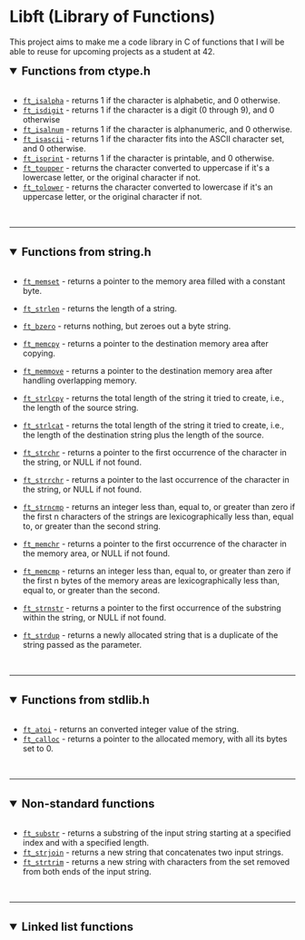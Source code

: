 # Libft (Library of Functions)

This project aims to make me a code library in C of functions that I will be able to reuse for upcoming projects as a student at 42. 


<details open>
  <summary style= "font-size:20px; font-weight:bold"> Functions from ctype.h </summary>
<br>

- [`ft_isalpha`](ft_isalpha.c)	-  returns 1 if the character is alphabetic, and 0 otherwise.
- [`ft_isdigit`](ft_isdigit.c)	- returns 1 if the character is a digit (0 through 9), and 0 otherwise
- [`ft_isalnum`](ft_isalnum.c)	- returns 1 if the character is alphanumeric, and 0 otherwise.
- [`ft_isascii`](ft_isascii.c)	- returns 1 if the character fits into the ASCII character set, and 0 otherwise.
- [`ft_isprint`](ft_isprint.c)	- returns 1 if the character is printable, and 0 otherwise.
- [`ft_toupper`](ft_toupper.c)	- returns the character converted to uppercase if it's a lowercase letter, or the original character if not.
- [`ft_tolower`](ft_tolower.c)	-  returns the character converted to lowercase if it's an uppercase letter, or the original character if not.
</details>

<br>

---

<br>

<details open>
  <summary style= "font-size:20px; font-weight:bold"> Functions from string.h </summary>
<br>

- [`ft_memset`](ft_memset.c)	-  returns a pointer to the memory area filled with a constant byte.
- [`ft_strlen`](ft_strlen.c)	- returns the length of a string.
- [`ft_bzero`](ft_bzero.c)	- returns nothing, but zeroes out a byte string.
- [`ft_memcpy`](ft_memcpy.c)	- returns a pointer to the destination memory area after copying.
- [`ft_memmove`](ft_memmove.c)	- returns a pointer to the destination memory area after handling overlapping memory.
- [`ft_strlcpy`](ft_strlcpy.c)	- returns the total length of the string it tried to create, i.e., the length of the source string.
- [`ft_strlcat`](ft_strlcat.c)	-  returns the total length of the string it tried to create, i.e., the length of the destination string plus the length of the source.
- [`ft_strchr`](ft_strchr.c)	- returns a pointer to the first occurrence of the character in the string, or NULL if not found.
- [`ft_strrchr`](ft_strrchr.c)	- returns a pointer to the last occurrence of the character in the string, or NULL if not found.
- [`ft_strncmp`](ft_strncmp.c)	- returns an integer less than, equal to, or greater than zero if the first n characters of the strings are lexicographically less than, equal to, or greater than the second string.
- [`ft_memchr`](ft_memchr.c)	- returns a pointer to the first occurrence of the character in the memory area, or NULL if not found.

- [`ft_memcmp`](ft_memcmp.c)	- returns an integer less than, equal to, or greater than zero if the first n bytes of the memory areas are lexicographically less than, equal to, or greater than the second.
- [`ft_strnstr`](ft_strnstr.c)	- returns a pointer to the first occurrence of the substring within the string, or NULL if not found.
- [`ft_strdup`](ft_strdup.c)	- returns a newly allocated string that is a duplicate of the string passed as the parameter.

</details>

<br>

---

<br>

<details open>
<br>
  <summary style= "font-size:20px; font-weight:bold"> Functions from stdlib.h</summary>

- [`ft_atoi`](ft_atoi.c)	- returns an converted integer value of the string.
- [`ft_calloc`](ft_calloc.c)	-  returns a pointer to the allocated memory, with all its bytes set to 0.
</details>

<br>

---

<br>

<details open>
  <summary style= "font-size:20px; font-weight:bold"> Non-standard functions </summary>
<br>


- [`ft_substr`](ft_substr.c)	- returns a substring of the input string starting at a specified index and with a specified length.
- [`ft_strjoin`](ft_strjoin.c)	- returns a new string that concatenates two input strings.
- [`ft_strtrim`](ft_strtrim.c) - returns a new string with characters from the set removed from both ends of the input string.

</details>

<br>

---

<br>

<details open>
  <summary style= "font-size:20px; font-weight:bold"> Linked list functions </summary>
<br>

</details>
